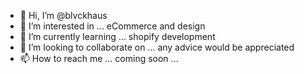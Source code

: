 - 👋 Hi, I’m @blvckhaus
- 👀 I’m interested in ... eCommerce and design
- 🌱 I’m currently learning ... shopify development
- 💞️ I’m looking to collaborate on ... any advice would be appreciated
- 📫 How to reach me ... coming soon ...

<!---
blvckhaus/blvckhaus is a ✨ special ✨ repository because its `README.md` (this file) appears on your GitHub profile.
You can click the Preview link to take a look at your changes.
--->
